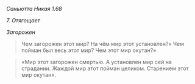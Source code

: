 *Саньютта Никая 1\.68*

*7\. Отягощает*

*Загорожен*

> Чем загорожен этот мир?
> На чём мир этот установлен?»
> Чем пойман был весь этот мир?
> Чем этот мир окутан?»

> «Мир этот загорожен смертью\.
> А установлен мир сей на страдании\.
> Жаждой мир этот пойман целиком\.
> Старением этот мир окутан»\.
